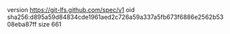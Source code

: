 version https://git-lfs.github.com/spec/v1
oid sha256:d895a59d84834cde1961aed2c726a59a337a5fb673f6886e2562b5308eba87ff
size 661
